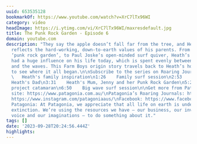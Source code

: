 ```yaml
---
uuid: 653535128
bookmarkOf: https://www.youtube.com/watch?v=XrC7lTx96WI
category: video
headImage: https://i.ytimg.com/vi/XrC7lTx96WI/maxresdefault.jpg
title: The Punk Rock Garden - Episode 6
domain: youtube.com
description: "They say the apple doesn’t fall far from the tree, and Heath Joske definitely
  reflects the hard-working, down-to-earth values of his parents. From Jenny Joske’s
  ‘punk rock garden’, to Paul Joske’s open-minded surf quiver, Heath’s folks have
  had a huge influence on his life today, which is spent evenly between the garden
  and the waves. This Farm Boys origin story travels back to Heath’s hometown of Valla,
  to see where it all began.\n\nSubscribe to the series on Roaring Journals: https://www.patagonia.com.au/farmboys\n\n0:00
  \   Heath's family inspiration\n1:26    Family surf session\n2:53    Paul Joske,
  Heath's Dad\n3:31    Heath's Mum, Jenny and her Punk Rock Garden\n5:20    Paul's
  project catamaran\n6:50    Big wave surf session\n\nGet more from Patagonia: \nOfficial
  site: https://www.patagonia.com.au/\nPatagonia’s Roaring Journals: https://www.patagonia.com.au/blogs/roaring-journals\nInstagram:
  https://www.instagram.com/patagoniaaus/\nFacebook: https://www.facebook.com/PatagoniaAustralia/\n\nAbout
  Patagonia: At Patagonia, we appreciate that all life on earth is under threat of
  extinction. We’re using the resources we have – our business, our investments, our
  voice and our imaginations – to do something about it."
tags: []
date: '2023-09-28T20:24:56.444Z'
highlights: 
---
```



